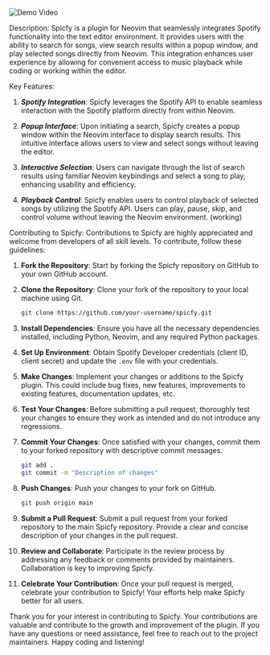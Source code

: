 ![Demo Video](https://github.com/Terminal127/nvim-spotify/blob/main/srcgif/spicfy1.gif)

Description:
Spicfy is a plugin for Neovim that seamlessly integrates Spotify functionality into the text editor environment. It provides users with the ability to search for songs, view search results within a popup window, and play selected songs directly from Neovim. This integration enhances user experience by allowing for convenient access to music playback while coding or working within the editor.

Key Features:
1. ***Spotify Integration***: Spicfy leverages the Spotify API to enable seamless interaction with the Spotify platform directly from within Neovim.

2. ***Popup Interface***: Upon initiating a search, Spicfy creates a popup window within the Neovim interface to display search results. This intuitive interface allows users to view and select songs without leaving the editor.

3. ***Interactive Selection***: Users can navigate through the list of search results using familiar Neovim keybindings and select a song to play, enhancing usability and efficiency.

4. ***Playback Control***: Spicfy enables users to control playback of selected songs by utilizing the Spotify API. Users can play, pause, skip, and control volume without leaving the Neovim environment. (working)


Contributing to Spicfy:
Contributions to Spicfy are highly appreciated and welcome from developers of all skill levels. To contribute, follow these guidelines:

1. **Fork the Repository**: Start by forking the Spicfy repository on GitHub to your own GitHub account.

2. **Clone the Repository**: Clone your fork of the repository to your local machine using Git.

    ```bash
    git clone https://github.com/your-username/spicfy.git
    ```

3. **Install Dependencies**: Ensure you have all the necessary dependencies installed, including Python, Neovim, and any required Python packages.

4. **Set Up Environment**: Obtain Spotify Developer credentials (client ID, client secret) and update the `.env` file with your credentials.

5. **Make Changes**: Implement your changes or additions to the Spicfy plugin. This could include bug fixes, new features, improvements to existing features, documentation updates, etc.

6. **Test Your Changes**: Before submitting a pull request, thoroughly test your changes to ensure they work as intended and do not introduce any regressions.

7. **Commit Your Changes**: Once satisfied with your changes, commit them to your forked repository with descriptive commit messages.

    ```bash
    git add .
    git commit -m "Description of changes"
    ```

8. **Push Changes**: Push your changes to your fork on GitHub.

    ```bash
    git push origin main
    ```

9. **Submit a Pull Request**: Submit a pull request from your forked repository to the main Spicfy repository. Provide a clear and concise description of your changes in the pull request.

10. **Review and Collaborate**: Participate in the review process by addressing any feedback or comments provided by maintainers. Collaboration is key to improving Spicfy.

11. **Celebrate Your Contribution**: Once your pull request is merged, celebrate your contribution to Spicfy! Your efforts help make Spicfy better for all users.

Thank you for your interest in contributing to Spicfy. Your contributions are valuable and contribute to the growth and improvement of the plugin. If you have any questions or need assistance, feel free to reach out to the project maintainers. Happy coding and listening!
